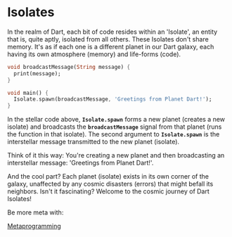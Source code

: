 # Isolates

In the realm of Dart, each bit of code resides within an 'Isolate', an entity that is, quite aptly, isolated from all others. These Isolates don't share memory. It's as if each one is a different planet in our Dart galaxy, each having its own atmosphere (memory) and life-forms (code).

```dart
void broadcastMessage(String message) {
  print(message);
}

void main() {
  Isolate.spawn(broadcastMessage, 'Greetings from Planet Dart!');
}
```

In the stellar code above, **`Isolate.spawn`** forms a new planet (creates a new isolate) and broadcasts the **`broadcastMessage`** signal from that planet (runs the function in that isolate). The second argument to **`Isolate.spawn`** is the interstellar message transmitted to the new planet (isolate).

Think of it this way: You're creating a new planet and then broadcasting an interstellar message: 'Greetings from Planet Dart!'.

And the cool part? Each planet (isolate) exists in its own corner of the galaxy, unaffected by any cosmic disasters (errors) that might befall its neighbors. Isn't it fascinating? Welcome to the cosmic journey of Dart Isolates!

Be more meta with: 

[Metaprogramming](metaprogramming.md)